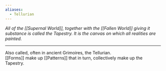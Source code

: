 ```yaml
---
aliases:
  - Tellurian
---
```

_All of the [[Supernal World]], together with the [[Fallen World]] giving it substance is called the Tapestry. It is the canvas on which all realities are painted._

---

Also called, often in ancient Grimoires, the Tellurian.\
[[Forms]] make up [[Patterns]] that in turn, collectively make up the Tapestry.